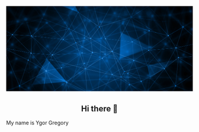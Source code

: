 ## [![Ygor Gregory](https://github.com/Khrons/Khrons/blob/main/img/img1.jpg)](https://ygorgregory.wordpress.com)

<h2 align="center"> Hi there 👋 </h2>

My name is Ygor Gregory 
